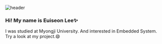 ![header](https://capsule-render.vercel.app/api?type=waving&color=0:BC0000,100:000000&text=wellcome&fontAlign=25&fontAlignY=30&height=150&fontColor=663333&fontSize=70)
### Hi! My name is Euiseon Lee✨

I was studied at Myongji University.
And interested in Embedded System.
Try a look at my project.😄

<!--
**EuiSeonLEE/EuiSeonLEE** is a ✨ _special_ ✨ repository because its `README.md` (this file) appears on your GitHub profile.

Here are some ideas to get you started:

- 🔭 I’m currently working on ...
- 🌱 I’m currently learning ...
- 👯 I’m looking to collaborate on ...
- 🤔 I’m looking for help with ...
- 💬 Ask me about ...
- 📫 How to reach me: ...
- 😄 Pronouns: ...
- ⚡ Fun fact: ...
-->
